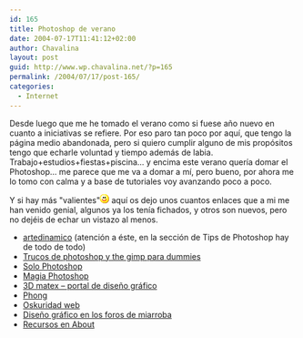 ```yaml
---
id: 165
title: Photoshop de verano
date: 2004-07-17T11:41:12+02:00
author: Chavalina
layout: post
guid: http://www.wp.chavalina.net/?p=165
permalink: /2004/07/17/post-165/
categories:
  - Internet
---
```

Desde luego que me he tomado el verano como si fuese a&ntilde;o nuevo en cuanto a iniciativas se refiere. Por eso paro tan poco por aqu&iacute;, que tengo la p&aacute;gina medio abandonada, pero si quiero cumplir alguno de mis prop&oacute;sitos tengo que echarle voluntad y tiempo adem&aacute;s de labia. Trabajo+estudios+fiestas+piscina&#8230; y encima este verano quer&iacute;a domar el Photoshop&#8230; me parece que me va a domar a m&iacute;, pero bueno, por ahora me lo tomo con calma y a base de tutoriales voy avanzando poco a poco.

Y si hay m&aacute;s "valientes"![sonrisa](/imagenes/emoticonos/sonrisa.gif) aqu&iacute; os dejo unos cuantos enlaces que a mi me han venido genial, algunos ya los ten&iacute;a fichados, y otros son nuevos, pero no dej&eacute;is de echar un vistazo al menos. 

  * <a href="http://www.artedinamico.com/ad/ad_home.php" target="_blank">artedinamico</a> (atenci&oacute;n a &eacute;ste, en la secci&oacute;n de Tips de Photoshop hay de todo de todo) 
  * [Trucos de photoshop y the gimp para dummies](http://www.villanos.net/escuela/tps/tps_00.html) 
  * [Solo Photoshop](http://www.solophotoshop.com/index.php) 
  * [Magia Photoshop](http://www.magiaphotoshop.com/) 
  * [3D matex &#8211; portal de dise&ntilde;o gr&aacute;fico](http://www.3dmatex.com/news.php) 
  * [Phong](http://www.phong.com/tutorials/) 
  * <a href="http://www.oskuridadweb.com/home.php?category=tutoriales_ps" target="_blank">Oskuridad web</a> 
  * <a href="http://miarroba.com/foros/ver.php?foroid=1367" target="_blank">Dise&ntilde;o gr&aacute;fico en los foros de miarroba</a> 
  * <a href="http://graphicssoft.about.com/od/softwaretutorials/" target="_blank">Recursos en About</a>
